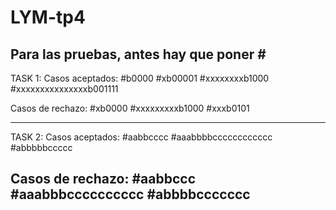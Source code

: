 # LYM-tp4
Para las pruebas, antes hay que poner #
-----------------------------------------
TASK 1:
Casos aceptados:
#b0000
#xb00001
#xxxxxxxxb1000
#xxxxxxxxxxxxxxxb001111

Casos de rechazo:
#xb0000
#xxxxxxxxxb1000
#xxxb0101

-----------------------------------------
TASK 2:
Casos aceptados:
#aabbcccc
#aaabbbbcccccccccccc
#abbbbbccccc

Casos de rechazo:
#aabbccc
#aaabbbcccccccccc
#abbbbccccccc
-----------------------------------------

